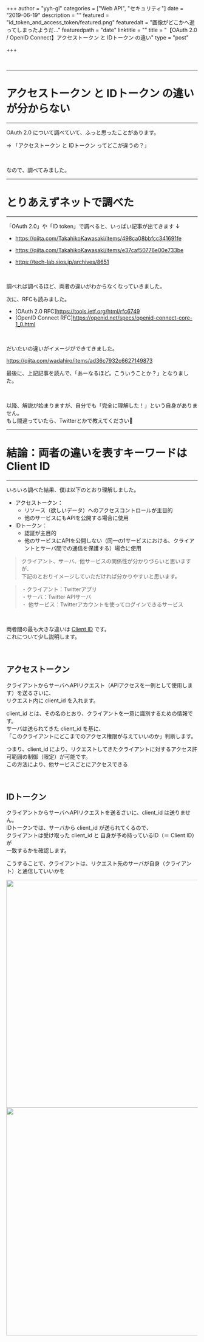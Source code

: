 +++
author = "yyh-gl"
categories = ["Web API", "セキュリティ"]
date = "2019-06-19"
description = ""
featured = "id_token_and_access_token/featured.png"
featuredalt = "画像がどこかへ逝ってしまったようだ…"
featuredpath = "date"
linktitle = ""
title = "【OAuth 2.0 / OpenID Connect】アクセストークン と IDトークン の違い"
type = "post"

+++


<br>

---
# アクセストークン と IDトークン の違いが分からない
---

OAuth 2.0 について調べていて、ふっと思ったことがあります。

→ 「アクセストークン と IDトークン ってどこが違うの？」

<br>

なので、調べてみました。


---
# とりあえずネットで調べた
---

「OAuth 2.0」や「ID token」で調べると、いっぱい記事が出てきます ↓

- https://qiita.com/TakahikoKawasaki/items/498ca08bbfcc341691fe

- https://qiita.com/TakahikoKawasaki/items/e37caf50776e00e733be

- https://tech-lab.sios.jp/archives/8651

<br>

調べれば調べるほど、両者の違いがわからなくなっていきました。

次に、RFCも読みました。

- [OAuth 2.0 RFC]https://tools.ietf.org/html/rfc6749
- [OpenID Connect RFC]https://openid.net/specs/openid-connect-core-1_0.html

<br>

だいたいの違いがイメージができてきました。

https://qiita.com/wadahiro/items/ad36c7932c6627149873

最後に、上記記事を読んで、「あーなるほど。こういうことか？」となりました。


<br>

以降、解説が始まりますが、自分でも「完全に理解した！」という自身がありません。<br>
もし間違っていたら、Twitterとかで教えてください🙇‍


---
# 結論：両者の違いを表すキーワードは Client ID
---

いろいろ調べた結果、僕は以下のとおり理解しました。

- アクセストークン：
  - リソース（欲しいデータ）へのアクセスコントロールが主目的
  - 他のサービスにもAPIを公開する場合に使用
- IDトークン：
  - 認証が主目的
  - 他のサービスにAPIを公開しない（同一の1サービスにおける、クライアントとサーバ間での通信を保護する）場合に使用
  
> クライアント、サーバ、他サービスの関係性が分かりづらいと思いますが、<br>
> 下記のとおりイメージしていただければ分かりやすいと思います。<br>

> ・クライアント：Twitterアプリ <br>
> ・サーバ：Twitter APIサーバ <br>
> ・ 他サービス：Twitterアカウントを使ってログインできるサービス

<br>

両者間の最も大きな違いは <u>Client ID</u> です。<br>
これについて少し説明します。


<br>

## アクセストークン

クライアントからサーバへAPIリクエスト（APIアクセスを一例として使用します）を送るさいに、<br>
リクエスト内に client_id を入れます。

client_id とは、その名のとおり、クライアントを一意に識別するための情報です。<br>
サーバは送られてきた client_id を基に、<br>
「このクライアントにどこまでのアクセス権限が与えていいのか」判断します。

つまり、client_id により、リクエストしてきたクライアントに対するアクセス許可範囲の制御（限定）が可能です。<br>
この方法により、他サービスごとにアクセスできる


<br>

## IDトークン

クライアントからサーバへAPIリクエストを送るさいに、client_id は送りません。<br>
IDトークンでは、サーバから client_id が送られてくるので、<br>
クライアントは受け取った client_id と 自身が予め持っているID（＝ Client ID）が <br>
一致するかを確認します。

こうすることで、クライアントは、リクエスト先のサーバが自身（クライアント）と通信していいかを


<img src="http://localhost:1313/tech-blog/img/tech-blog/2019/06/-/-" width="600">
<img src="https://yyh-gl.github.io/tech-blog/img/tech-blog/2019/06/-/-" width="600">
